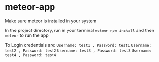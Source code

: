 # meteor-app
Make sure meteor is installed in your system

In the project directory, run in your terminal `meteor npm install` and then `meteor` to run the app

To Login credentials are:
`Username: test1 , Password: test1`
`Username: test2 , Password: test2`
`Username: test3 , Password: test3`
`Username: test4 , Password: test4`
